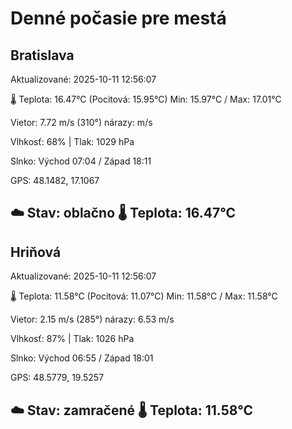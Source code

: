 ﻿# Denné počasie pre mestá

## Bratislava
Aktualizované: 2025-10-11 12:56:07

🌡️ Teplota: 16.47°C 
(Pocitová: 15.95°C)
Min: 15.97°C / Max: 17.01°C

Vietor: 7.72 m/s    (310°) 
nárazy:  m/s

Vlhkosť: 68% | Tlak: 1029 hPa

Slnko: Východ 07:04 / Západ 18:11

GPS: 48.1482, 17.1067

☁️ Stav: oblačno        🌡️ Teplota: 16.47°C
---

## Hriňová
Aktualizované: 2025-10-11 12:56:07

🌡️ Teplota: 11.58°C 
(Pocitová: 11.07°C)
Min: 11.58°C / Max: 11.58°C

Vietor: 2.15 m/s (285°)
nárazy: 6.53 m/s

Vlhkosť: 87% | Tlak: 1026 hPa

Slnko: Východ 06:55 / Západ 18:01

GPS: 48.5779, 19.5257

☁️ Stav: zamračené        🌡️ Teplota: 11.58°C
---
